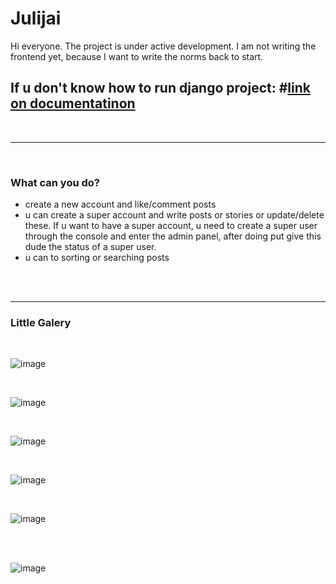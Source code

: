 # Julijai
 
Hi everyone. The project is under active development. I am not writing the frontend yet, because I want to write the norms back to start.
<h2>If u don't know how to run django project: #<a href="https://docs.djangoproject.com/en/4.0/" >link on documentatinon</a></h2>
<br><hr><br>
<h3>What can you do?</h3>
<ul>
<li>create a new account and like/comment posts</li>
<li>u can create a super account and write posts or stories or update/delete these. If u want to have a super account, u need to create a super user through the console and enter the admin panel, after doing put give this dude the status of a super user.</li>
<li>u can to sorting or searching posts</li>
</ul>
<br><br>
<hr>
<h3>Little Galery</h3>
<br>

![image](https://user-images.githubusercontent.com/82625479/177998201-c610f786-66f4-46c4-abf2-b4808c7426f9.png)

<br>

![image](https://user-images.githubusercontent.com/82625479/178001006-df46383d-f5cf-48aa-9591-ba5462f5ad18.png)

<br>

![image](https://user-images.githubusercontent.com/82625479/178001327-c2ffe6a8-ff11-4c1e-af8b-1928005933ca.png)

<br>

![image](https://user-images.githubusercontent.com/82625479/178737227-f21fb66b-1150-443d-89bf-e3f51b33f72c.png)


<br>

![image](https://user-images.githubusercontent.com/82625479/178002624-6537285b-9c7d-4366-8066-a62ae0a3f872.png)

<br><br>

![image](https://user-images.githubusercontent.com/82625479/178003371-2967acb2-0a47-424d-bbd1-e9dbd3010aa8.png)
